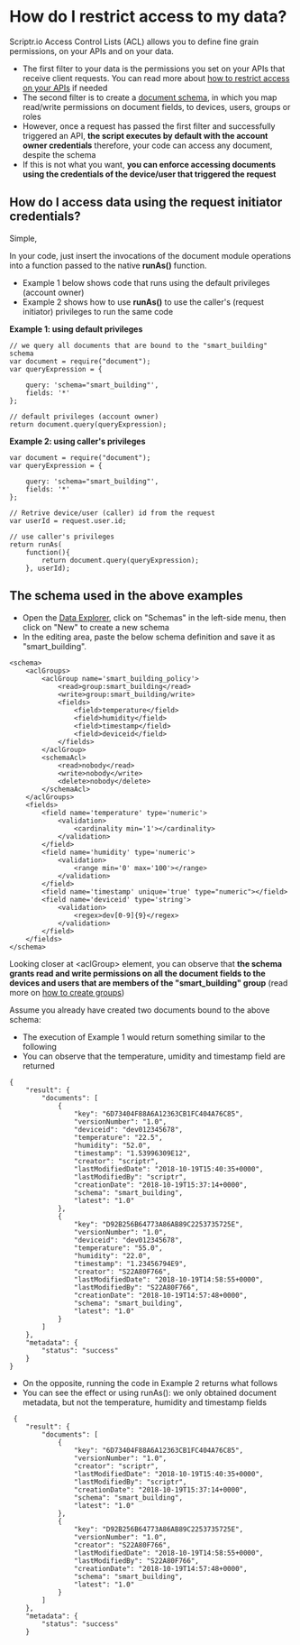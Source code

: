 # How do I restrict access to my data?

Scriptr.io Access Control Lists (ACL) allows you to define fine grain permissions, on your APIs and on your data.

- The first filter to your data is the permissions you set on your APIs that receive client requests. You can read more about [how to restrict access on your APIs](./restrict_access_to_api.md) if needed
- The second filter is to create a [document schema](../data/create_schema.md), in which you map read/write permissions on document fields, to devices, users, groups or roles
- However, once a request has passed the first filter and successfully triggered an API, **the script executes by default with the account owner credentials** therefore, your code can access any document, despite the schema 
- If this is not what you want, **you can enforce accessing documents using the credentials of the device/user that triggered the request**

## How do I access data using the request initiator credentials?

Simple,

In your code, just insert the invocations of the document module operations into a function passed to the native **runAs()** function.
- Example 1 below shows code that runs using the default privileges (account owner)
- Example 2 shows how to use **runAs()** to use the caller's (request initiator) privileges to run the same code

**Example 1: using default privileges** 
```
// we query all documents that are bound to the "smart_building" schema
var document = require("document");
var queryExpression = {

    query: 'schema="smart_building"',
    fields: '*'
};

// default privileges (account owner)
return document.query(queryExpression);
```

**Example 2: using caller's privileges**
```
var document = require("document");
var queryExpression = {

    query: 'schema="smart_building"',
    fields: '*'
};

// Retrive device/user (caller) id from the request
var userId = request.user.id;

// use caller's privileges
return runAs(
    function(){
        return document.query(queryExpression);
    }, userId);
```

## The schema used in the above examples

- Open the [Data Explorer](https://www.scriptr.io/dataexplorer), click on "Schemas" in the left-side menu, then click on "New" to create a new schema
- In the editing area, paste the below schema definition and save it as "smart_building".
```
<schema>
	<aclGroups>
		<aclGroup name='smart_building_policy'>
			<read>group:smart_building</read>
			<write>group:smart_building/write>
			<fields>
				<field>temperature</field>
				<field>humidity</field>
				<field>timestamp</field>
				<field>deviceid</field>
			</fields>
		</aclGroup>
		<schemaAcl>
			<read>nobody</read>
			<write>nobody</write>
			<delete>nobody</delete>
		</schemaAcl>
	</aclGroups>
	<fields>
		<field name='temperature' type='numeric'>
		    <validation>
		        <cardinality min='1'></cardinality>
		    </validation>
		</field>
		<field name='humidity' type='numeric'>
		    <validation>
		        <range min='0' max='100'></range>
		    </validation>
		</field>
		<field name='timestamp' unique='true' type="numeric"></field>
		<field name='deviceid' type='string'>
		    <validation>
		        <regex>dev[0-9]{9}</regex>
		    </validation>
		</field>
	</fields>
</schema>
```
Looking closer at &lt;aclGroup&gt; element, you can observe that **the schema grants read and write permissions on all the document fields to the devices and users that are members of the "smart_building" group** (read more on [how to create groups](./create_devices_groups.md))

Assume you already have created two documents bound to the above schema:

- The execution of Example 1 would return something similar to the following
- You can observe that the temperature, umidity and timestamp field are returned

```
{
	"result": {
		"documents": [
			{
				"key": "6D73404F88A6A12363CB1FC404A76C85",
				"versionNumber": "1.0",
				"deviceid": "dev012345678",
				"temperature": "22.5",
				"humidity": "52.0",
				"timestamp": "1.53996309E12",
				"creator": "scriptr",
				"lastModifiedDate": "2018-10-19T15:40:35+0000",
				"lastModifiedBy": "scriptr",
				"creationDate": "2018-10-19T15:37:14+0000",
				"schema": "smart_building",
				"latest": "1.0"
			},
			{
				"key": "D92B256B64773A86AB89C2253735725E",
				"versionNumber": "1.0",
				"deviceid": "dev012345678",
				"temperature": "55.0",
				"humidity": "22.0",
				"timestamp": "1.23456794E9",
				"creator": "S22A80F766",
				"lastModifiedDate": "2018-10-19T14:58:55+0000",
				"lastModifiedBy": "S22A80F766",
				"creationDate": "2018-10-19T14:57:48+0000",
				"schema": "smart_building",
				"latest": "1.0"
			}
		]
	},
	"metadata": {
		"status": "success"
	}
}
```
- On the opposite, running the code in Example 2 returns what follows
- You can see the effect or using runAs(): we only obtained document metadata, but not the temperature, humidity and timestamp fields

```
 {
	"result": {
		"documents": [
			{
				"key": "6D73404F88A6A12363CB1FC404A76C85",
				"versionNumber": "1.0",
				"creator": "scriptr",
				"lastModifiedDate": "2018-10-19T15:40:35+0000",
				"lastModifiedBy": "scriptr",
				"creationDate": "2018-10-19T15:37:14+0000",
				"schema": "smart_building",
				"latest": "1.0"
			},
			{
				"key": "D92B256B64773A86AB89C2253735725E",
				"versionNumber": "1.0",
				"creator": "S22A80F766",
				"lastModifiedDate": "2018-10-19T14:58:55+0000",
				"lastModifiedBy": "S22A80F766",
				"creationDate": "2018-10-19T14:57:48+0000",
				"schema": "smart_building",
				"latest": "1.0"
			}
		]
	},
	"metadata": {
		"status": "success"
	}
```
